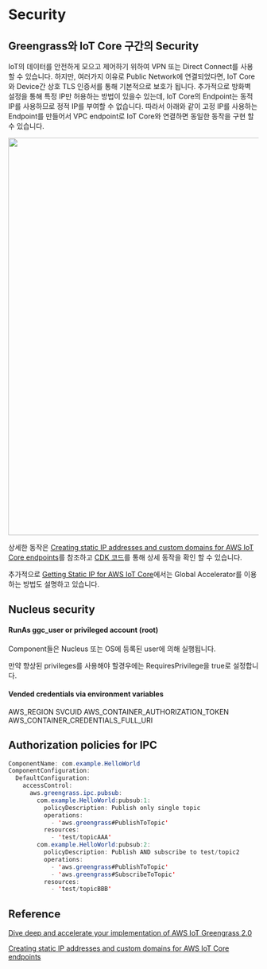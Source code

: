 # Security

## Greengrass와 IoT Core 구간의 Security

IoT의 데이터를 안전하게 모으고 제어하기 위하여 VPN 또는 Direct Connect를 사용할 수 있습니다. 하지만, 여러가지 이유로 Public Network에 연결되었다면, IoT Core와 Device간 상호 TLS 인증서를 통해 기본적으로 보호가 됩니다. 추가적으로 방화벽 설정을 통해 특정 IP만 허용하는 방법이 있을수 있는데, IoT Core의 Endpoint는 동적 IP를 사용하므로 정적 IP를 부여할 수 없습니다. 따라서 아래와 같이 고정 IP를 사용하는 Endpoint를 만들어서 VPC endpoint로 IoT Core와 연결하면 동일한 동작을 구현 할 수 있습니다.

<img src="https://user-images.githubusercontent.com/52392004/184057209-2ccb4db5-85dd-4bac-b9df-97c4c0186651.png" width="800">

상세한 동작은 [Creating static IP addresses and custom domains for AWS IoT Core endpoints](https://aws.amazon.com/ko/blogs/iot/creating-static-ip-addresses-and-custom-domains-for-aws-iot-core-endpoints/)를 참조하고 [CDK 코드](https://github.com/aws-samples/aws-iot-endpoint-with-static-ips/blob/main/cdk/index.ts)를 통해 상세 동작을 확인 할 수 있습니다. 

추가적으로 [Getting Static IP for AWS IoT Core](https://anubhavjhalani.medium.com/getting-static-ip-for-aws-iot-core-64bc7a923fd5)에서는 Global Accelerator를 이용하는 방법도 설명하고 있습니다. 


## Nucleus security

#### RunAs ggc_user or privileged account (root)

Component들은 Nucleus 또는 OS에 등록된 user에 의해 실행됩니다. 

만약 향상된 privileges를 사용해야 할경우에는 RequiresPrivilege을 true로 설정합니다. 

#### Vended credentials via environment variables

AWS_REGION
SVCUID
AWS_CONTAINER_AUTHORIZATION_TOKEN
AWS_CONTAINER_CREDENTIALS_FULL_URI

## Authorization policies for IPC

```java
ComponentName: com.example.HelloWorld
ComponentConfiguration:
  DefaultConfiguration:
    accessControl:
      aws.greengrass.ipc.pubsub:
        com.example.HelloWorld:pubsub:1:
          policyDescription: Publish only single topic
          operations:
            - 'aws.greengrass#PublishToTopic'
          resources:
            - 'test/topicAAA'
        com.example.HelloWorld:pubsub:2:
          policyDescription: Publish AND subscribe to test/topic2
          operations:
            - 'aws.greengrass#PublishToTopic'
            - 'aws.greengrass#SubscribeToTopic'
          resources:
            - 'test/topicBBB'
```

## Reference 

[Dive deep and accelerate your implementation of AWS IoT Greengrass 2.0](https://www.youtube.com/watch?v=t2x49uZuTwE)


[Creating static IP addresses and custom domains for AWS IoT Core endpoints](https://aws.amazon.com/ko/blogs/iot/creating-static-ip-addresses-and-custom-domains-for-aws-iot-core-endpoints/)

              
